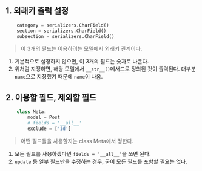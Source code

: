 
## 1. 외래키 출력 설정

```python
    category = serializers.CharField()
    section = serializers.CharField()
    subsection = serializers.CharField()
```
> 이 3개의 필드는 이용하려는 모델에서 외래키 관계이다.

1. 기본적으로 설정하지 않으면, 이 3개의 필드는 숫자로 나온다.
2. 위처럼 지정하면, 해당 모델에서 `__str__()`메서드로 정의된 것이 출력된다. 대부분 `name`으로 지정했기 때문에 `name`이 나옴.


## 2. 이용할 필드, 제외할 필드
```python
    class Meta:
        model = Post
        # fields = '__all__'
        exclude = ['id']
```
> 어떤 필드들을 사용할지는 class Meta에서 정한다.

1. 모든 필드를 사용하겠다면 `fields = '__all__'`을 쓰면 된다.
2. `update` 등 일부 필드만을 수정하는 경우, 굳이 모든 필드를 포함할 필요는 없다. 